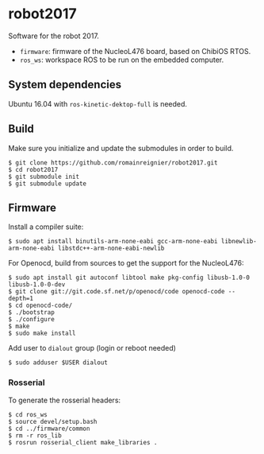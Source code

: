 # robot2017

Software for the robot 2017.

- `firmware`: firmware of the NucleoL476 board, based on ChibiOS RTOS.
- `ros_ws`: workspace ROS to be run on the embedded computer.

## System dependencies

Ubuntu 16.04 with `ros-kinetic-dektop-full` is needed.

## Build

Make sure you initialize and update the submodules in order to build.

    $ git clone https://github.com/romainreignier/robot2017.git
    $ cd robot2017
    $ git submodule init
    $ git submodule update

## Firmware

Install a compiler suite:

    $ sudo apt install binutils-arm-none-eabi gcc-arm-none-eabi libnewlib-arm-none-eabi libstdc++-arm-none-eabi-newlib

For Openocd, build from sources to get the support for the NucleoL476:

    $ sudo apt install git autoconf libtool make pkg-config libusb-1.0-0 libusb-1.0-0-dev
    $ git clone git://git.code.sf.net/p/openocd/code openocd-code --depth=1
    $ cd openocd-code/
    $ ./bootstrap 
    $ ./configure 
    $ make
    $ sudo make install

Add user to `dialout` group (login or reboot needed)

    $ sudo adduser $USER dialout

### Rosserial
To generate the rosserial headers:

    $ cd ros_ws
    $ source devel/setup.bash
    $ cd ../firmware/common
    $ rm -r ros_lib
    $ rosrun rosserial_client make_libraries .
